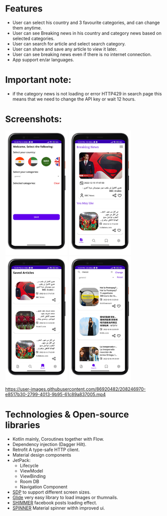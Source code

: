 # Features
* User can select his country and 3 favourite categories, and can change them anytime.
* User can see Breaking news in his country and category news based on selected categories.
* User can search for article and select search category.
* User can share and save any article to view it later.
* User can see breaking news even if there is no internet connection.
* App support en/ar languages.

# Important note:
* if the category news is not loading or error HTTP429 in search page this means that we need to change the API key or wait 12 hours.

# Screenshots:
<img src="Screenshots/change-setting-page.png" width="200" height="400" > <img src="Screenshots/Main-page.png" width="200" height="400" > <img src="Screenshots/saved-articles-page.png" width="200" height="400" > <img src="Screenshots/search_page.png" width="200" height="400" >

https://user-images.githubusercontent.com/86920482/208246970-e8517b30-2799-4013-9b95-61c89a837005.mp4

# Technologies & Open-source libraries
* Kotlin mainly, Coroutines together with Flow.
* Dependency injection (Dagger Hilt).
* Retrofit A type-safe HTTP client.
* Material design components
* JetPack:
	* Lifecycle
	* ViewModel
	* ViewBinding
  	* Room DB 
	* Navigation Component
* [SDP](https://github.com/intuit/sdp) to support different screen sizes.
* [Glide](https://github.com/bumptech/glide) very easy library to load images or thumnails.
* [SHIMMER](https://facebook.github.io/shimmer-android/) facebook posts loading effect.
* [SPINNER](https://github.com/jaredrummler/MaterialSpinner) Material spinner withh improved ui.

